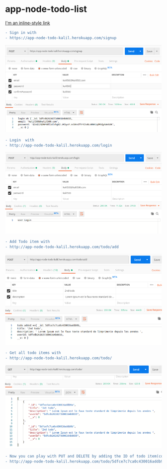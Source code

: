 # app-node-todo-list

[I'm an inline-style link](https://www.google.com)
```diff
- Sign in with
- https://app-node-todo-kalil.herokuapp.com/signup
```

![alt text](https://github.com/kadrawi-kalil/app-node-todo-list/blob/master/images/singin.png)

```diff
- Login  with
- http://app-node-todo-kalil.herokuapp.com/login
```


![alt text](https://github.com/kadrawi-kalil/app-node-todo-list/blob/master/images/login.png)

```diff
- Add Todo item with
- http://app-node-todo-kalil.herokuapp.com/todo/add
```


![alt text](https://github.com/kadrawi-kalil/app-node-todo-list/blob/master/images/addTodo.png)

```diff
- Get all todo items with 
- http://app-node-todo-kalil.herokuapp.com/todo/
```


![alt text](https://github.com/kadrawi-kalil/app-node-todo-list/blob/master/images/get%20all%20todo%20list.png)

```diff
- Now you can play with PUT and DELETE by adding the ID of todo item(copy one ID from Get all todo)
- http://app-node-todo-kalil.herokuapp.com/todo/5dfce7c7ca0c430016addb9b
```

